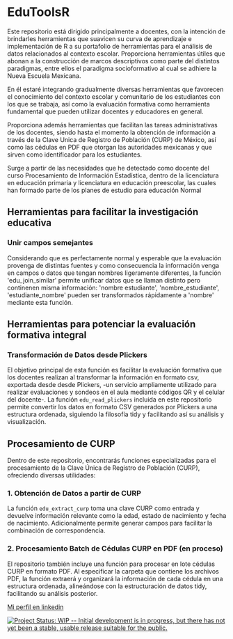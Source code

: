 # EduToolsR

Este repositorio está dirigido principalmente a docentes, con la intención de brindarles herramientas que suavicen su curva de aprendizaje e implementación de R a su portafolio de herramientas para el análisis de datos relacionados al contexto escolar. Proporciona herramientas útiles que abonan a la construcción de marcos descriptivos como parte del distintos paradigmas, entre ellos el paradigma socioformativo al cual se adhiere la Nueva Escuela Mexicana.

En él estaré integrando gradualmente diversas herramientas que favorecen el conocimiento del contexto escolar y comunitario de los estudiantes con los que se trabaja, así como la evaluación formativa como herramienta fundamental que pueden utilizar docentes y educadores en general.

Proporciona además herramientas que facilitan las tareas administrativas de los docentes, siendo hasta el momento la obtención de información a través de la Clave Unica de Registro de Población (CURP) de México, así como las cédulas en PDF que otorgan las autoridades mexicanas y que sirven como identificador para los estudiantes.

Surge a partir de las necesidades que he detectado como docente del curso Procesamiento de Información Estadística, dentro de la licenciatura en educación primaria y licenciatura en educación preescolar, las cuales han formado parte de los planes de estudio para educación Normal

## Herramientas para facilitar la investigación educativa

### Unir campos semejantes

Considerando que es perfectamente normal y esperable que la evaluación provenga de distintas fuentes y como consecuencia la información venga en campos o datos que tengan nombres ligeramente diferentes, la función 'edu_join_similar' permite unificar datos que se llaman distinto pero continenen misma información: 'nombre estudiante', 'nombre_estudiante', 'estudiante_nombre' pueden ser transformados rápidamente a 'nombre' mediante esta función.

## Herramientas para potenciar la evaluación formativa integral

### Transformación de Datos desde Plickers

El objetivo principal de esta función es facilitar la evaluación formativa que los docentes realizan al transformar la información en formato csv, exportada desde desde Plickers, -un servicio ampliamente utilizado para realizar evaluaciones y sondeos en el aula mediante códigos QR y el celular del docente-. La función `edu_read_plickers` incluida en este repositorio permite convertir los datos en formato CSV generados por Plickers a una estructura ordenada, siguiendo la filosofía tidy y facilitando así su análisis y visualización.

## Procesamiento de CURP

Dentro de este repositorio, encontrarás funciones especializadas para el procesamiento de la Clave Única de Registro de Población (CURP), ofreciendo diversas utilidades:

### 1. Obtención de Datos a partir de CURP

La función `edu_extract_curp` toma una clave CURP como entrada y devuelve información relevante como la edad, estado de nacimiento y fecha de nacimiento. Adicionalmente permite generar campos para facilitar la combinación de correspondencia.

### 2. Procesamiento Batch de Cédulas CURP en PDF (en proceso)

El repositorio también incluye una función para procesar en lote cédulas CURP en formato PDF. Al especificar la carpeta que contiene los archivos PDF, la función extraerá y organizará la información de cada cédula en una estructura ordenada, alineándose con la estructuración de datos tidy, facilitando su análisis posterior.

[Mi perfil en linkedin](https://www.linkedin.com/in/fernandorojasdelatorre/)

[![Project Status: WIP -- Initial development is in progress, but there has not yet been a stable, usable release suitable for the public.](https://www.repostatus.org/badges/latest/wip.svg)](https://www.repostatus.org/#wip)

